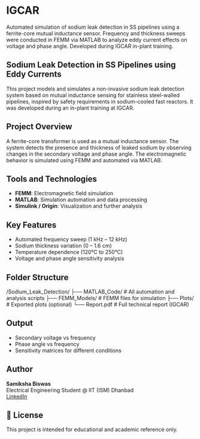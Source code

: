 # IGCAR
Automated simulation of sodium leak detection in SS pipelines using a ferrite-core mutual inductance sensor. Frequency and thickness sweeps were conducted in FEMM via MATLAB to analyze eddy current effects on voltage and phase angle. Developed during IGCAR in-plant training.


## Sodium Leak Detection in SS Pipelines using Eddy Currents

This project models and simulates a non-invasive sodium leak detection system based on mutual inductance sensing for stainless steel-walled pipelines, inspired by safety requirements in sodium-cooled fast reactors. It was developed during an in-plant training at IGCAR.

##  Project Overview

A ferrite-core transformer is used as a mutual inductance sensor. The system detects the presence and thickness of leaked sodium by observing changes in the secondary voltage and phase angle. The electromagnetic behavior is simulated using FEMM and automated via MATLAB.

##  Tools and Technologies
- **FEMM**: Electromagnetic field simulation
- **MATLAB**: Simulation automation and data processing
- **Simulink / Origin**: Visualization and further analysis

##  Key Features
- Automated frequency sweep (1 kHz – 12 kHz)
- Sodium thickness variation (0 – 1.6 cm)
- Temperature dependence (120°C to 250°C)
- Voltage and phase angle sensitivity analysis

##  Folder Structure
/Sodium_Leak_Detection/
├── MATLAB_Code/ # All automation and analysis scripts
├── FEMM_Models/ # FEMM files for simulation
├── Plots/ # Exported plots (optional)
└── Report.pdf # Full technical report (IGCAR)



##  Output
- Secondary voltage vs frequency
- Phase angle vs frequency
- Sensitivity matrices for different conditions

##  Author
**Samiksha Biswas**  
Electrical Engineering Student @ IIT (ISM) Dhanbad  
[LinkedIn](https://www.linkedin.com/in/samiksha-biswas-819b55320/)

## 📄 License
This project is intended for educational and academic reference only.
